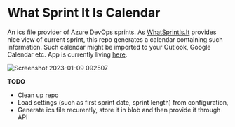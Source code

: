 # What Sprint It Is Calendar

An ics file provider of Azure DevOps sprints. As [WhatSprintIs.It](https://whatsprintis.it/) provides nice view of current sprint, this repo generates a calendar containing such information. Such calendar might be imported to your Outlook, Google Calendar etc. App is currently living [here](https://whatsprintitis.azurewebsites.net/api/calendar).

![Screenshot 2023-01-09 092507](https://user-images.githubusercontent.com/5574525/211266173-9777d384-83e5-4f5e-81bc-9386d59c0630.png)


**TODO**
- Clean up repo
- Load settings (such as first sprint date, sprint length) from configuration,
- Generate ics file recurently, store it in blob and then provide it through API
